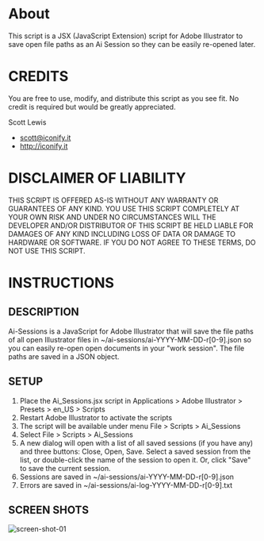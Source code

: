 ﻿# AboutThis script is a JSX (JavaScript Extension) script for Adobe Illustrator to save open file paths as an Ai Session so they can be easily re-opened later.# CREDITS You are free to use, modify, and distribute this script as you see fit. No credit is required but would be greatly appreciated. Scott Lewis* scott@iconify.it* http://iconify.it# DISCLAIMER OF LIABILITYTHIS SCRIPT IS OFFERED AS-IS WITHOUT ANY WARRANTY OR GUARANTEES OF ANY KIND. YOU USE THIS SCRIPT COMPLETELY AT YOUR OWN RISK AND UNDER NO CIRCUMSTANCES WILL THE DEVELOPER AND/OR DISTRIBUTOR OF THIS SCRIPT BE HELD LIABLE FOR DAMAGES OF ANY KIND INCLUDING LOSS OF DATA OR DAMAGE TO HARDWARE OR SOFTWARE. IF YOU DO NOT AGREE TO THESE TERMS, DO NOT USE THIS SCRIPT.# INSTRUCTIONS## DESCRIPTIONAi-Sessions is a JavaScript for Adobe Illustrator that will save the file paths of all open Illustrator files in ~/ai-sessions/ai-YYYY-MM-DD-r[0-9].json so you can easily re-open open documents in your "work session". The file paths are saved in a JSON object. ## SETUP1. Place the Ai_Sessions.jsx script in Applications > Adobe Illustrator > Presets > en_US > Scripts2. Restart Adobe Illustrator to activate the scripts3. The script will be available under menu File > Scripts > Ai_Sessions4. Select File > Scripts > Ai_Sessions5. A new dialog will open with a list of all saved sessions (if you have any) and three buttons: Close, Open, Save. Select a saved session from the list, or double-click the name of the session to open it. Or, click "Save" to save the current session.6. Sessions are saved in ~/ai-sessions/ai-YYYY-MM-DD-r[0-9].json7. Errors are saved in ~/ai-sessions/ai-log-YYYY-MM-DD-r[0-9].txt## SCREEN SHOTS![screen-shot-01](https://cloud.githubusercontent.com/assets/759156/10500050/72bc0d3a-72d5-11e5-9787-3645406c6169.png)